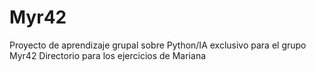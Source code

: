 # Myr42
Proyecto de aprendizaje grupal sobre Python/IA exclusivo para el grupo Myr42
Directorio para los ejercicios de Mariana
